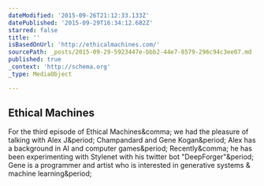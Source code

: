 ```yaml
---
dateModified: '2015-09-26T21:12:33.133Z'
datePublished: '2015-09-29T16:34:12.682Z'
starred: false
title: ''
isBasedOnUrl: 'http://ethicalmachines.com/'
sourcePath: _posts/2015-09-29-5923447e-bbb2-44e7-8579-296c94c3ee07.md
published: true
_context: 'http://schema.org'
_type: MediaObject

---
```

<article style=""><h1>Ethical Machines</h1><p>For the third episode of Ethical Machines&amp;comma; we had the pleasure of talking with Alex J&amp;period; Champandard and Gene Kogan&amp;period; Alex has a background in AI and computer games&amp;period; Recently&amp;comma; he has been experimenting with Stylenet with his twitter bot "DeepForger"&amp;period; Gene is a programmer and artist who is interested in generative systems &amp; machine learning&amp;period;</p></article>